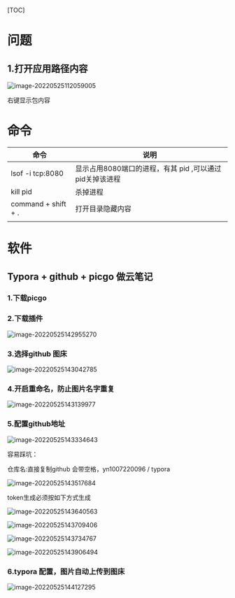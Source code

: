 [TOC]

# 问题

## 1.打开应用路径内容

![image-20220525112059005](https://raw.githubusercontent.com/yn1007220096/picture/master/202205251120064.png)

右键显示包内容

# 命令

| 命令                        | 说明                                                         |
| --------------------------- | ------------------------------------------------------------ |
| lsof -i tcp:8080      |     显示占用8080端口的进程，有其 pid ,可以通过pid关掉该进程                          |
|   kill pid    | 杀掉进程 |
| command + shift + . | 打开目录隐藏内容 |
|       |        |

# 软件

## Typora + github + picgo 做云笔记

### 1.下载picgo

### 2.下载插件

![image-20220525142955270](https://raw.githubusercontent.com/yn1007220096/picture/master/202205251429319.png)

### 3.选择github 图床

![image-20220525143042785](https://raw.githubusercontent.com/yn1007220096/picture/master/202205251430826.png)

### 4.开启重命名，防止图片名字重复

![image-20220525143139977](https://raw.githubusercontent.com/yn1007220096/picture/master/202205251431029.png)

### 5.配置github地址

![image-20220525143334643](https://raw.githubusercontent.com/yn1007220096/picture/master/202205251433687.png)

容易踩坑：

仓库名:直接复制github 会带空格，yn1007220096 / typora

![image-20220525143517684](https://raw.githubusercontent.com/yn1007220096/picture/master/202205251435724.png)

token生成必须按如下方式生成

![image-20220525143640563](https://raw.githubusercontent.com/yn1007220096/picture/master/202205251436605.png)

![image-20220525143709406](https://raw.githubusercontent.com/yn1007220096/picture/master/202205251437448.png)

![image-20220525143734767](https://raw.githubusercontent.com/yn1007220096/picture/master/202205251437805.png)

![image-20220525143906494](https://raw.githubusercontent.com/yn1007220096/picture/master/202205251439544.png)

### 6.typora 配置，图片自动上传到图床

![image-20220525144127295](https://raw.githubusercontent.com/yn1007220096/picture/master/202205251441344.png)